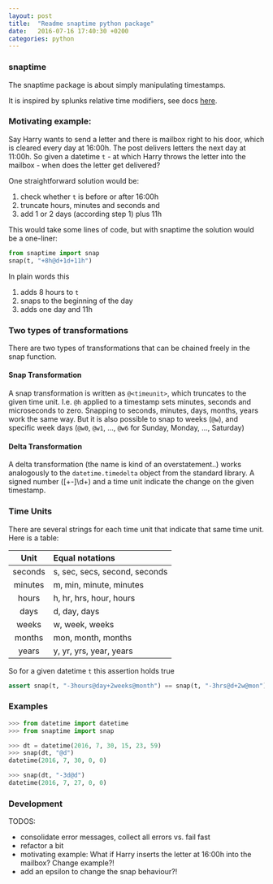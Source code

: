 ```yaml
---
layout: post
title:  "Readme snaptime python package"
date:   2016-07-16 17:40:30 +0200
categories: python
---
```


### snaptime

The snaptime package is about simply manipulating timestamps.

It is inspired by splunks relative time modifiers, see docs [here][splunk-docs].

### Motivating example:
Say Harry wants to send a letter and there is mailbox right to his door, which is cleared every day at 16:00h. The post delivers letters the next day at 11:00h. So given a datetime `t` - at which Harry throws the letter into the mailbox - when does the letter get delivered?

One straightforward solution would be:

1. check whether `t` is before or after 16:00h
2. truncate hours, minutes and seconds and
3. add 1 or 2 days (according step 1) plus 11h

This would take some lines of code, but with snaptime the solution would be a one-liner:

```python
from snaptime import snap
snap(t, "+8h@d+1d+11h")
```

In plain words this

1. adds 8 hours to `t`
2. snaps to the beginning of the day
3. adds one day and 11h

### Two types of transformations

There are two types of transformations that can be chained freely in the snap function.

#### Snap Transformation

A snap transformation is written as `@<timeunit>`, which truncates to the given time unit. I.e. `@h` applied to a timestamp sets minutes, seconds and microseconds to zero. Snapping to seconds, minutes, days, months, years work the same way.
But it is also possible to snap to weeks (`@w`), and specific week days (`@w0`, `@w1`, ..., `@w6` for Sunday, Monday, ..., Saturday)

#### Delta Transformation

A delta transformation (the name is kind of an overstatement..) works analogously to the `datetime.timedelta` object from the standard library. A signed number ([+-]\d+) and a time unit indicate the change on the given timestamp.

### Time Units

There are several strings for each time unit that indicate that same time unit. Here is a table:

| Unit | Equal notations |
|:---:|:---|
|seconds| s, sec, secs, second, seconds|
|minutes| m, min, minute, minutes|
|hours| h, hr, hrs, hour, hours|
|days| d, day, days|
|weeks| w, week, weeks|
|months| mon, month, months|
|years| y, yr, yrs, year, years|

So for a given datetime `t` this assertion holds true

```python
assert snap(t, "-3hours@day+2weeks@month") == snap(t, "-3hrs@d+2w@mon")
```

### Examples

```python
>>> from datetime import datetime
>>> from snaptime import snap

>>> dt = datetime(2016, 7, 30, 15, 23, 59)
>>> snap(dt, "@d")
datetime(2016, 7, 30, 0, 0)

>>> snap(dt, "-3d@d")
datetime(2016, 7, 27, 0, 0)
```

### Development

TODOS:

* consolidate error messages, collect all errors vs. fail fast
* refactor a bit
* motivating example: What if Harry inserts the letter at 16:00h into the mailbox? Change example?!
* add an epsilon to change the snap behaviour?!

[splunk-docs]: http://docs.splunk.com/Documentation/Splunk/latest/SearchReference/SearchTimeModifiers#How_to_specify_relative_time_modifiers
